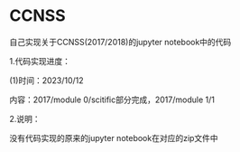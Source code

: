 # CCNSS
自己实现关于CCNSS(2017/2018)的jupyter notebook中的代码

1.代码实现进度：

(1)时间：2023/10/12

内容：2017/module 0/scitific部分完成，2017/module 1/1                

2.说明：

没有代码实现的原来的jupyter notebook在对应的zip文件中
